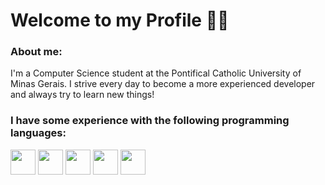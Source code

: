 # **Welcome to my Profile 👋🏼**

### About me:
I'm a Computer Science student at the Pontifical Catholic University of Minas Gerais. I strive every day to become a more experienced developer and always try to learn new things!

### I have some experience with the following programming languages:
<div>
  <img width='40px' src="https://cdn.jsdelivr.net/gh/devicons/devicon/icons/html5/html5-plain.svg" />
  <img width='40px' src="https://cdn.jsdelivr.net/gh/devicons/devicon/icons/css3/css3-plain.svg" />
  <img width='40px' src="https://cdn.jsdelivr.net/gh/devicons/devicon/icons/javascript/javascript-plain.svg" />
  <img width='40px' src="https://cdn.jsdelivr.net/gh/devicons/devicon/icons/c/c-plain.svg" />
  <img width='40px' src="https://cdn.jsdelivr.net/gh/devicons/devicon/icons/swift/swift-original.svg" /> 
</div>
